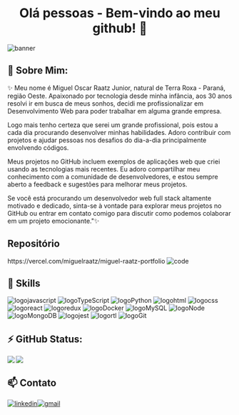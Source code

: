 <h1 align="center"> Olá pessoas - Bem-vindo ao meu github! 👋</h1>
<img src="https://fv9-6.failiem.lv/thumb_show.php?i=hg6epjaug&view" alt="banner" />

## 💬 Sobre Mim:

<p>✨ Meu nome é Miguel Oscar Raatz Junior,
natural de Terra Roxa - Paraná, região Oeste.
Apaixonado por tecnologia desde minha infância, aos 30 anos
resolvi ir em busca de meus sonhos, decidi me profissionalizar
em Desenvolvimento Web para poder trabalhar em alguma grande empresa.

Logo mais tenho certeza que serei um grande profissional,
pois estou a cada dia procurando desenvolver
minhas habilidades. Adoro contribuir com projetos e
ajudar pessoas nos desafios do dia-a-dia
principalmente envolvendo códigos.

Meus projetos no GitHub incluem exemplos de aplicações web que criei usando as tecnologias mais recentes. Eu adoro compartilhar meu conhecimento com a comunidade de desenvolvedores, e estou sempre aberto a feedback e sugestões para melhorar meus projetos.

Se você está procurando um desenvolvedor web full stack altamente motivado e dedicado, sinta-se à vontade para explorar meus projetos no GitHub ou entrar em contato comigo para discutir como podemos colaborar em um projeto emocionante."✨</p>

<h2>Repositório</h2>
https://vercel.com/miguelraatz/miguel-raatz-portfolio

<img src="https://media2.giphy.com/media/iIqmM5tTjmpOB9mpbn/giphy.gif?cid=ecf05e47v7b02318k6wrd4gmbnxvxsdwpjjgxz33jny8zkay&rid=giphy.gif&ct=g" alt="code" />

## 🌱 Skills

<img src="https://img.shields.io/badge/JavaScript-F7DF1E?style=for-the-badge&logo=javascript&logoColor=black" alt="logojavascript"/> <img src="https://img.shields.io/badge/TypeScript-007ACC?style=for-the-badge&logo=typescript&logoColor=white" alt="logoTypeScript"/> <img src="https://img.shields.io/badge/Python-FFD43B?style=for-the-badge&logo=python&logoColor=blue" alt="logoPython"/> <img src="https://img.shields.io/badge/HTML5-E34F26?style=for-the-badge&logo=html5&logoColor=white" alt="logohtml"/> <img src="https://img.shields.io/badge/CSS3-1572B6?style=for-the-badge&logo=css3&logoColor=white" alt="logocss"/> <img src="https://img.shields.io/badge/React-20232A?style=for-the-badge&logo=react&logoColor=61DAFB" alt="logoreact"/> <img src="https://img.shields.io/badge/Redux-593D88?style=for-the-badge&logo=redux&logoColor=white" alt="logoredux"/> <img src="https://img.shields.io/badge/Docker-2CA5E0?style=for-the-badge&logo=docker&logoColor=white" alt="logoDocker"/> <img src="https://img.shields.io/badge/MySQL-005C84?style=for-the-badge&logo=mysql&logoColor=white" alt="logoMySQL"/> <img src="https://img.shields.io/badge/Node.js-339933?style=for-the-badge&logo=nodedotjs&logoColor=white" alt="logoNode"/> <img src="https://img.shields.io/badge/MongoDB-4EA94B?style=for-the-badge&logo=mongodb&logoColor=white" alt="logoMongoDB"/> <img src="https://img.shields.io/badge/Jest-323330?style=for-the-badge&logo=Jest&logoColor=white" alt="logojest"/> <img src="https://img.shields.io/badge/testing%20library-323330?style=for-the-badge&logo=testing-library&logoColor=red" alt="logortl"/> <img src="https://img.shields.io/badge/GitHub-100000?style=for-the-badge&logo=github&logoColor=white" alt="logoGit"/>

## ⚡  GitHub Status:
<img align="left" src="https://github-readme-stats.vercel.app/api?username=miguelraatz&theme=blue-green" /><img align="center" src="https://github-readme-stats.vercel.app/api/top-langs/?username=miguelraatz&theme=blue-green" />

## 📫 Contato
<a href="https://www.linkedin.com/in/miguelraatz/"><img src="https://img.shields.io/badge/LinkedIn-0077B5?style=for-the-badge&logo=linkedin&logoColor=white" alt="linkedin" /></a><a href="mailto:miguelraatzdev@gmail.com"><img src="https://img.shields.io/badge/Gmail-D14836?style=for-the-badge&logo=gmail&logoColor=white" alt="gmail" /></a>

<!--
**miguelraatz/miguelraatz** is a ✨ _special_ ✨ repository because its `README.md` (this file) appears on your GitHub profile.

Here are some ideas to get you started:

- 🔭 I’m currently working on ...
- 🌱 I’m currently learning ...
- 👯 I’m looking to collaborate on ...
- 🤔 I’m looking for help with ...
- 💬 Ask me about ...
- 📫 How to reach me: ...
- 😄 Pronouns: ...
- ⚡ Fun fact: ...
-->
